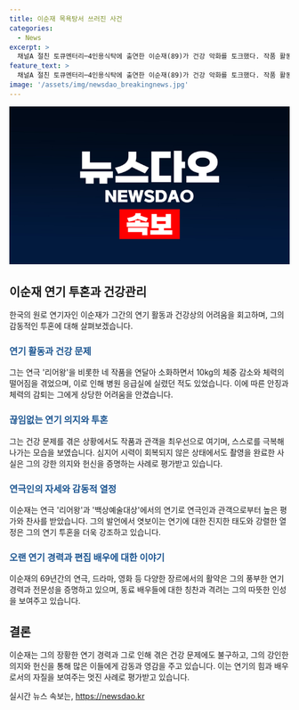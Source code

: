 ```yaml
---
title: 이순재 목욕탕서 쓰러진 사건
categories:
  - News
excerpt: >
  채널A 절친 토큐멘터리─4인용식탁에 출연한 이순재(89)가 건강 악화를 토크했다. 작품 활동으로 체력이 떨어지며 목욕탕에서 쓰러지고, 백내장 수술까지 받았다고 고백했다. 이에도 작품과 관객을 최우선으로 여기며 연기를 이어나가고, 현재는 눈을 회복해가는 중이라고 전했다. 또한 동료 배우들과의 일화도 공유하며 털어놓았다. 이순재는 연극 리어왕에서의 열정적인 연기로 관객과 연극인들의 찬사를 받았고, 대본 암기에 대한 강조로 배우로서의 원칙을 전했다.
feature_text: >
  채널A 절친 토큐멘터리─4인용식탁에 출연한 이순재(89)가 건강 악화를 토크했다. 작품 활동으로 체력이 떨어지며 목욕탕에서 쓰러지고, 백내장 수술까지 받았다고 고백했다. 이에도 작품과 관객을 최우선으로 여기며 연기를 이어나가고, 현재는 눈을 회복해가는 중이라고 전했다. 또한 동료 배우들과의 일화도 공유하며 털어놓았다. 이순재는 연극 리어왕에서의 열정적인 연기로 관객과 연극인들의 찬사를 받았고, 대본 암기에 대한 강조로 배우로서의 원칙을 전했다.
image: '/assets/img/newsdao_breakingnews.jpg'
---
```


<p><img src="/assets/img/newsdao_breakingnews.jpg" alt="ranknews 속보" /></p>

<h2 data-ke-size="size26">이순재 연기 투혼과 건강관리</h2>

<p data-ke-size="size16">한국의 원로 연기자인 이순재가 그간의 연기 활동과 건강상의 어려움을 회고하며, 그의 감동적인 투혼에 대해 살펴보겠습니다.</p>

<h3><b><span style="color: #1a5490;">연기 활동과 건강 문제</span></b></h3>

<p data-ke-size="size16">그는 연극 '리어왕'을 비롯한 네 작품을 연달아 소화하면서 10kg의 체중 감소와 체력의 떨어짐을 겪었으며, 이로 인해 병원 응급실에 실렸던 적도 있었습니다. 이에 따른 안징과 체력의 감퇴는 그에게 상당한 어려움을 안겼습니다.</p>

<h3><b><span style="color: #1a5490;">끊임없는 연기 의지와 투혼</span></b></h3>

<p data-ke-size="size16">그는 건강 문제를 겪은 상황에서도 작품과 관객을 최우선으로 여기며, 스스로를 극복해 나가는 모습을 보였습니다. 심지어 시력이 회복되지 않은 상태에서도 촬영을 완료한 사실은 그의 강한 의지와 헌신을 증명하는 사례로 평가받고 있습니다.</p>

<h3><b><span style="color: #1a5490;">연극인의 자세와 감동적 열정</span></b></h3>

<p data-ke-size="size16">이순재는 연극 '리어왕'과 '백상예술대상'에서의 연기로 연극인과 관객으로부터 높은 평가와 찬사를 받았습니다. 그의 발언에서 엿보이는 연기에 대한 진지한 태도와 강렬한 열정은 그의 연기 투혼을 더욱 강조하고 있습니다.</p>

<h3><b><span style="color: #1a5490;">오랜 연기 경력과 편집 배우에 대한 이야기</span></b></h3>

<p data-ke-size="size16">이순재의 69년간의 연극, 드라마, 영화 등 다양한 장르에서의 활약은 그의 풍부한 연기 경력과 전문성을 증명하고 있으며, 동료 배우들에 대한 칭찬과 격려는 그의 따뜻한 인성을 보여주고 있습니다.</p>

<h2 data-ke-size="size26">결론</h2>

<p data-ke-size="size16">이순재는 그의 장황한 연기 경력과 그로 인해 겪은 건강 문제에도 불구하고, 그의 강인한 의지와 헌신을 통해 많은 이들에게 감동과 영감을 주고 있습니다. 이는 연기의 힘과 배우로서의 자질을 보여주는 멋진 사례로 평가받고 있습니다.</p>
실시간 뉴스 속보는, <a href="https://newsdao.kr" rel="dofollow">https://newsdao.kr</a>


